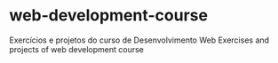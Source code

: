 # web-development-course

Exercícios e projetos do curso de Desenvolvimento Web
Exercises and projects of web development course
